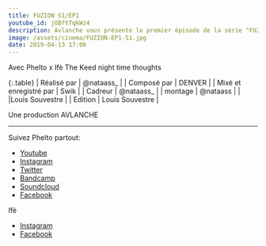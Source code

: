 ```yaml
---
title: FUZION S1/EP1
youtube_id: jOBftTqkWz4
description: Avlanche vous présente le premier épisode de la série "FUZION" Un concept original qui a pour but de faire rencontrer deux artistes dans un home studio et laisser la magie opérer...
image: /assets/cinema/FUZION-EP1-S1.jpg
date: 2019-04-13 17:00
---
```

Avec             Phelto x Ifè The Keed
      night time thoughts

{:.table}
| Réalisé par | @nataass_ |
| Composé par | DENVER |
| Mixé et enregistré par       | Swik |
| Cadreur                        | @nataass_ |
| montage             | @nataass |
|                                 |Louis Souvestre |
| Edition                    | Louis Souvestre |

Une production      AVLANCHE 

----

Suivez Phelto partout:  


* [Youtube](https://www.youtube.com/channel/UCSrg8YPpUJDNNVL1RxadCFw)
* [Instagram ](https://www.instagram.com/pheltosaure/)
* [Twitter](https://twitter.com/pheltosaure)
* [Bandcamp](https://phelto.bandcamp.com/)
* [Soundcloud](https://soundcloud.com/pheltoz)
* [Facebook](https://www.facebook.com/pheltosaure/)

Ifè


* [Instagram ](https://www.instagram.com/0rangevelours/)
* [Facebook](https://www.facebook.com/tagutetbizu/)

